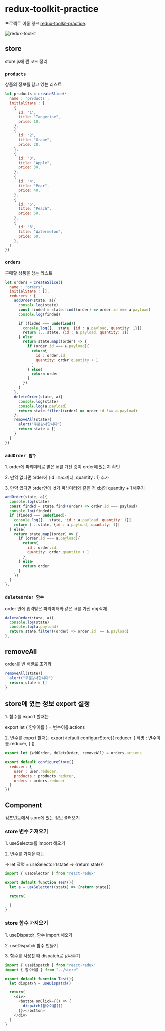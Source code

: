 # redux-toolkit-practice

프로젝트 이동 링크 [redux-toolkit-practice](https://merry-trifle-1e814d.netlify.app).

![redux-toolkit](https://github.com/guswnsakvk/redux-toolkit-practice/assets/94600999/5c72f380-5004-4b6d-a81d-0cd3aaa8bfe2)


## store

store.js에 짠 코드 정리

### `products`

상품의 정보를 담고 있는 리스트

```javascript
let products = createSlice({
  name : 'products',
  initialState : [
    {
      id: "1",
      title: "Tangerine",
      price: 10,
    },
    {
      id: "2",
      title: "Grape",
      price: 20,
    },
    {
      id: "3",
      title: "Apple",
      price: 30,
    },
    {
      id: "4",
      title: "Pear",
      price: 40,
    },
    {
      id: "5",
      title: "Peach",
      price: 50,
    },
    {
      id: "6",
      title: "Watermelon",
      price: 60,
    },
  ]
})
```

### `orders`
구매할 상품을 담는 리스트

```javascript
let orders = createSlice({
  name : 'orders',
  initialState : [],
  reducers : {
    addOrder(state, a){
      console.log(state)
      const finded = state.find((order) => order.id === a.payload)
      console.log(finded)

      if (finded === undefined){
        console.log([...state, {id : a.payload, quantity: 1}])
        return [...state, {id : a.payload, quantity: 1}]
      } else{
        return state.map((order) => {
          if (order.id === a.payload){
            return{
              id : order.id,
              quantity: order.quantity + 1
            }
          } else{
            return order
          }
        })
      }
    },
    deleteOrder(state, a){
      console.log(state)
      console.log(a.payload)
      return state.filter((order) => order.id !== a.payload)
    },
    removeAll(state){
      alert("주문감사합니다")
      return state = []
    }
  }
})
```

### `addOrder 함수`
1\. order에 파라미터로 받은 id를 가진 것이 order에 있는지 확인

2\. 만약 없다면 order에 {id : 파라미터, quantity : 1} 추가

3\. 만약 있다면 order안에 id가 파라미터와 같은 거 obj의 quantity + 1 해주기
```javascript
addOrder(state, a){
  console.log(state)
  const finded = state.find((order) => order.id === payload)
  console.log(finded)
  if (finded === undefined){
    console.log([...state, {id : a.payload, quantity: 1}])
    return [...state, {id : a.payload, quantity: 1}]
  } else{
    return state.map((order) => {
      if (order.id === a.payload){
        return{
          id : order.id,
          quantity: order.quantity + 1
        }
      } else{
        return order
      }
    })
  }
},
```

### `deleteOrder 함수`
order 안에 입력받은 파라미터와 같은 id를 가진 obj 삭제
```javascript
deleteOrder(state, a){
  console.log(state)
  console.log(a.payload)
  return state.filter((order) => order.id !== a.payload)
},
```

## removeAll
order를 빈 배열로 초기화

```javascript
removeAll(state){
  alert("주문감사합니다")
  return state = []
}
```

## store에 있는 정보 export 설정
1\. 함수를 export 할때는 

export let { 함수이름 } = 변수이름.actions

2\. 변수를 export 할때는
export default configureStore({
  reducer: { 
    작명 : 변수이름.reducer,
  }
})

```javascript
export let {addOrder, deleteOrder, removeAll} = orders.actions

export default configureStore({
  reducer: { 
    user : user.reducer,
    products : products.reducer,
    orders : orders.reducer
  }
})
```

## Component
컴포넌트에서 store에 있는 정보 불러오기

### store 변수 가져오기
1\. useSelector를 import 해오기

2\. 변수를 가져올 때는

-> let 작명 =  useSelector((state) => {return state})
```javascript
import { useSelector } from "react-redux"

export default function Test(){
  let a = useSelector((state) => {return state})

  return(

  )
}
```

### store 함수 가져오기
1\. useDispatch, 함수 import 해오기

2\. useDispatch 함수 만들기

3\. 함수를 사용할 때 dispatch로 감싸주기
```javascript
import { useDispatch } from "react-redux"
import { 함수이름 } from "../store"

export default function Test(){
  let dispatch = useDispatch()

  return(
    <div>
      <button onClick={() => {
        dispatch(함수이름())
      }}></button>
    </div>
  )
}
```